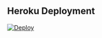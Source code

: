 ## Heroku Deployment
[![Deploy](https://www.herokucdn.com/deploy/button.svg)](https://heroku.com/deploy?template=https://github.com/ElnurGenCeLi/KaronaTaggerBot)
